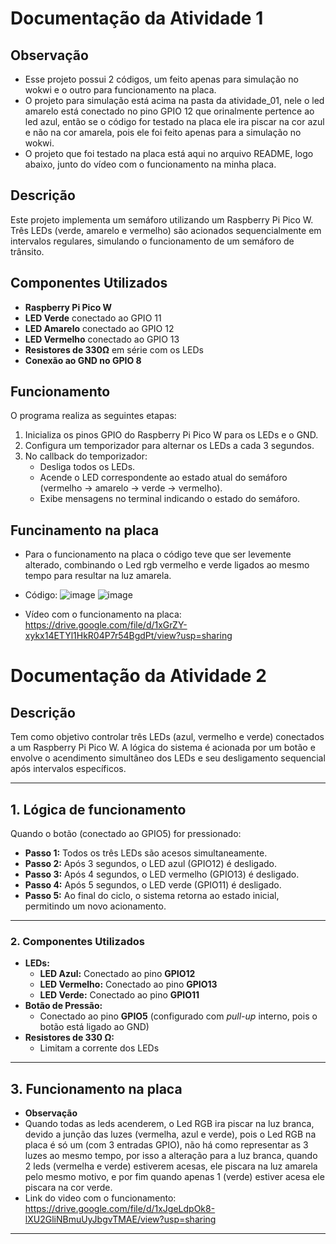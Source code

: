 # Documentação da Atividade 1

## Observação
- Esse projeto possui 2 códigos, um feito apenas para simulação no wokwi e o outro para funcionamento na placa.
- O projeto para simulação está acima na pasta da atividade_01, nele o led amarelo está conectado no pino GPIO 12 que orinalmente pertence ao led azul, então se o código for testado na placa ele ira piscar na cor azul e não na cor amarela, pois ele foi feito apenas para a simulação no wokwi.
- O projeto que foi testado na placa está aqui no arquivo README, logo abaixo, junto do vídeo com o funcionamento na minha placa.

## Descrição
Este projeto implementa um semáforo utilizando um Raspberry Pi Pico W. Três LEDs (verde, amarelo e vermelho) são acionados sequencialmente em intervalos regulares, simulando o funcionamento de um semáforo de trânsito.

## Componentes Utilizados
- **Raspberry Pi Pico W**
- **LED Verde** conectado ao GPIO 11
- **LED Amarelo** conectado ao GPIO 12
- **LED Vermelho** conectado ao GPIO 13
- **Resistores de 330Ω** em série com os LEDs
- **Conexão ao GND no GPIO 8**

## Funcionamento
O programa realiza as seguintes etapas:
1. Inicializa os pinos GPIO do Raspberry Pi Pico W para os LEDs e o GND.
2. Configura um temporizador para alternar os LEDs a cada 3 segundos.
3. No callback do temporizador:
   - Desliga todos os LEDs.
   - Acende o LED correspondente ao estado atual do semáforo (vermelho -> amarelo -> verde -> vermelho).
   - Exibe mensagens no terminal indicando o estado do semáforo.
  
## Funcinamento na placa
- Para o funcionamento na placa o código teve que ser levemente alterado, combinando o Led rgb vermelho e verde ligados ao mesmo tempo para resultar na luz amarela.
- Código:
  ![image](https://github.com/user-attachments/assets/0d03c473-65bd-4e07-a045-57a09273cbb7)
  ![image](https://github.com/user-attachments/assets/d363963a-b05e-4332-ae68-1c32f94a4eb6)
  
- Vídeo com o funcionamento na placa:
  https://drive.google.com/file/d/1xGrZY-xykx14ETYl1HkR04P7r54BgdPt/view?usp=sharing



# Documentação da Atividade 2

## Descrição

Tem como objetivo controlar três LEDs (azul, vermelho e verde) conectados a um Raspberry Pi Pico W. A lógica do sistema é acionada por um botão e envolve o acendimento simultâneo dos LEDs e seu desligamento sequencial após intervalos específicos.

---

## 1. Lógica de funcionamento

Quando o botão (conectado ao GPIO5) for pressionado:
- **Passo 1:** Todos os três LEDs são acesos simultaneamente.
- **Passo 2:** Após 3 segundos, o LED azul (GPIO12) é desligado.
- **Passo 3:** Após 4 segundos, o LED vermelho (GPIO13) é desligado.
- **Passo 4:** Após 5 segundos, o LED verde (GPIO11) é desligado.
- **Passo 5:** Ao final do ciclo, o sistema retorna ao estado inicial, permitindo um novo acionamento.

---


### 2. Componentes Utilizados
- **LEDs:**
  - **LED Azul:** Conectado ao pino **GPIO12**
  - **LED Vermelho:** Conectado ao pino **GPIO13**
  - **LED Verde:** Conectado ao pino **GPIO11**
- **Botão de Pressão:**
  - Conectado ao pino **GPIO5** (configurado com _pull-up_ interno, pois o botão está ligado ao GND)
- **Resistores de 330 Ω:**
  - Limitam a corrente dos LEDs

---

## 3. Funcionamento  na placa
- **Observação**
- Quando todas as leds acenderem, o Led RGB ira piscar na luz branca, devido a junção das luzes (vermelha, azul e verde), pois o Led RGB na placa é só um (com 3 entradas GPIO), não há como representar as 3 luzes ao mesmo tempo, por isso a alteração para a luz branca, quando 2 leds (vermelha e verde) estiverem acesas, ele piscara na luz amarela pelo mesmo motivo, e por fim quando apenas 1 (verde) estiver acesa ele piscara na cor verde. 
- Link do video com o funcionamento: https://drive.google.com/file/d/1xJgeLdpOk8-lXU2GliNBmuUyJbgvTMAE/view?usp=sharing





---
